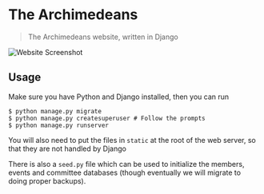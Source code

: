 # The Archimedeans

> The Archimedeans website, written in Django

![Website Screenshot](https://i.imgur.com/uen2EwK.png)

## Usage

Make sure you have Python and Django installed, then you can run

```shell
$ python manage.py migrate
$ python manage.py createsuperuser # Follow the prompts
$ python manage.py runserver
```

You will also need to put the files in `static` at the root of the web server, so that they are not handled by Django

There is also a `seed.py` file which can be used to initialize the members, events and committee databases (though eventually we will migrate to doing proper backups).